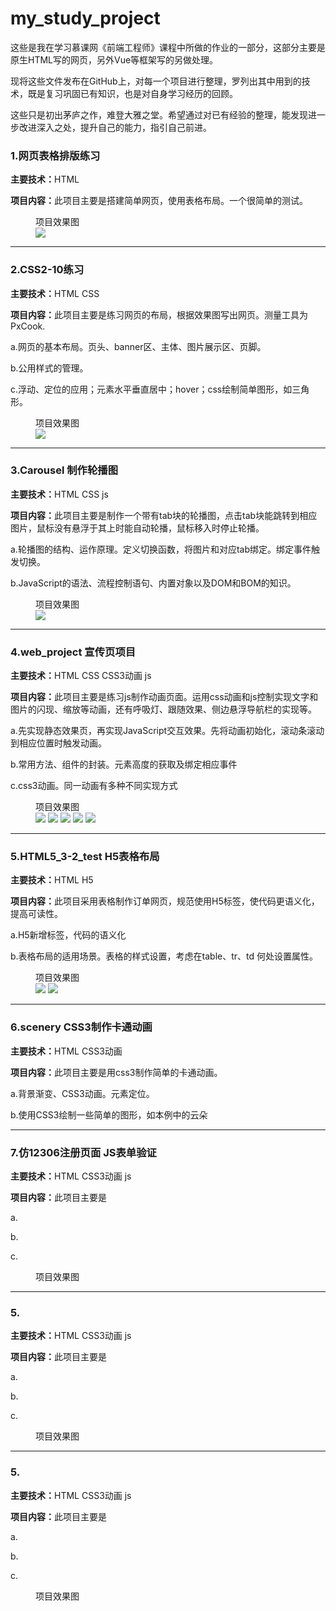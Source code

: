 # my_study_project
<p>这些是我在学习慕课网《前端工程师》课程中所做的作业的一部分，这部分主要是原生HTML写的网页，另外Vue等框架写的另做处理。</p>
<p>现将这些文件发布在GitHub上，对每一个项目进行整理，罗列出其中用到的技术，既是复习巩固已有知识，也是对自身学习经历的回顾。</p>
<p>这些只是初出茅庐之作，难登大雅之堂。希望通过对已有经验的整理，能发现进一步改进深入之处，提升自己的能力，指引自己前进。</p>

<h3>1.网页表格排版练习</h3>
<p><strong>主要技术：</strong>HTML</p></p></p></p>
<p><strong>项目内容：</strong>此项目主要是搭建简单网页，使用表格布局。一个很简单的测试。</p></p></p>
<figure>
  <figcaption>项目效果图</figcaption>
  <img src="https://img.mukewang.com/climg/5ee9e8f809b4973b21301174.jpg" />
</figure>

<hr />

<h3>2.CSS2-10练习</h3>
<p><strong>主要技术：</strong>HTML CSS</p></p></p></p>
<p><strong>项目内容：</strong>此项目主要是练习网页的布局，根据效果图写出网页。测量工具为PxCook.</p></p></p>
  <p>a.网页的基本布局。页头、banner区、主体、图片展示区、页脚。</p>
  <p>b.公用样式的管理。</p>
  <p>c.浮动、定位的应用；元素水平垂直居中；hover；css绘制简单图形，如三角形。</p>

<figure>
  <figcaption>项目效果图</figcaption>
  <img src="https://img.mukewang.com/climg/5c7f319d0001384b12261600.jpg" />
</figure>

<hr />

<h3>3.Carousel 制作轮播图</h3>
<p><strong>主要技术：</strong>HTML CSS js</p></p></p></p>
<p><strong>项目内容：</strong>此项目主要是制作一个带有tab块的轮播图，点击tab块能跳转到相应图片，鼠标没有悬浮于其上时能自动轮播，鼠标移入时停止轮播。</p></p></p>
  <p>a.轮播图的结构、运作原理。定义切换函数，将图片和对应tab绑定。绑定事件触发切换。</p>
  <p>b.JavaScript的语法、流程控制语句、内置对象以及DOM和BOM的知识。</p>
<figure>
  <figcaption>项目效果图</figcaption>
  <img src="https://climg.mukewang.com/5833c50300010f1700010001.jpg" />
</figure>

<hr />

<h3>4.web_project 宣传页项目</h3>
<p><strong>主要技术：</strong>HTML CSS CSS3动画 js</p></p></p></p>
<p><strong>项目内容：</strong>此项目主要是练习js制作动画页面。运用css动画和js控制实现文字和图片的闪现、缩放等动画，还有呼吸灯、跟随效果、侧边悬浮导航栏的实现等。</p></p></p>
   <p>a.先实现静态效果页，再实现JavaScript交互效果。先将动画初始化，滚动条滚动到相应位置时触发动画。</p>
   <p>b.常用方法、组件的封装。元素高度的获取及绑定相应事件</p>
   <p>c.css3动画。同一动画有多种不同实现方式</p>
<figure>
  <figcaption>项目效果图</figcaption>
  <img src="https://climg.mukewang.com/58341d710001490906410217.jpg" />
  <img src="https://climg.mukewang.com/58341d7a000169d506430215.jpg" />
  <img src="https://climg.mukewang.com/58341d84000104e506430218.jpg" />
  <img src="https://climg.mukewang.com/58341d8d0001027906430197.jpg" />
  <img src="https://climg.mukewang.com/58341d96000103d706430371.jpg" />
</figure>

<hr />

<h3>5.HTML5_3-2_test H5表格布局</h3>
<p><strong>主要技术：</strong>HTML H5</p></p></p></p>
<p><strong>项目内容：</strong>此项目采用表格制作订单网页，规范使用H5标签，使代码更语义化，提高可读性。</p></p></p>
   <p>a.H5新增标签，代码的语义化</p>
   <p>b.表格布局的适用场景。表格的样式设置，考虑在table、tr、td 何处设置属性。</p>
<figure>
  <figcaption>项目效果图</figcaption>
  <img src="https://img.mukewang.com/climg/5c7f2ea00001148722410974.jpg" />
  <img src="https://img.mukewang.com/climg/5c7f2ea00001148722410974.jpg" />
</figure>

<hr />

<h3>6.scenery CSS3制作卡通动画</h3>
<p><strong>主要技术：</strong>HTML CSS3动画</p></p></p></p>
<p><strong>项目内容：</strong>此项目主要是用css3制作简单的卡通动画。</p></p></p>
   <p>a.背景渐变、CSS3动画。元素定位。</p>
   <p>b.使用CSS3绘制一些简单的图形，如本例中的云朵</p>

<hr />

<h3>7.仿12306注册页面 JS表单验证</h3>
<p><strong>主要技术：</strong>HTML CSS3动画 js</p></p></p></p>
<p><strong>项目内容：</strong>此项目主要是</p></p></p>
   <p>a.</p>
   <p>b.</p>
   <p>c.</p>
<figure>
  <figcaption>项目效果图</figcaption>
  <img src="" />
</figure>

<hr />

<h3>5.</h3>
<p><strong>主要技术：</strong>HTML CSS3动画 js</p></p></p></p>
<p><strong>项目内容：</strong>此项目主要是</p></p></p>
   <p>a.</p>
   <p>b.</p>
   <p>c.</p>
<figure>
  <figcaption>项目效果图</figcaption>
  <img src="" />
</figure>

<hr />

<h3>5.</h3>
<p><strong>主要技术：</strong>HTML CSS3动画 js</p></p></p></p>
<p><strong>项目内容：</strong>此项目主要是</p></p></p>
   <p>a.</p>
   <p>b.</p>
   <p>c.</p>
<figure>
  <figcaption>项目效果图</figcaption>
  <img src="" />
</figure>
